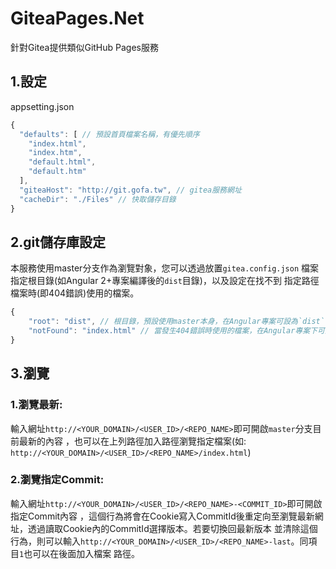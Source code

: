 ﻿GiteaPages.Net
=====
針對Gitea提供類似GitHub Pages服務

## 1.設定
appsetting.json
```javascript
{
  "defaults": [ // 預設首頁檔案名稱，有優先順序
    "index.html",
    "index.htm",
    "default.html",
    "default.htm" 
  ],
  "giteaHost": "http://git.gofa.tw", // gitea服務網址
  "cacheDir": "./Files" // 快取儲存目錄
}
```

## 2.git儲存庫設定
本服務使用master分支作為瀏覽對象，您可以透過放置`gitea.config.json`
檔案指定根目錄(如Angular 2+專案編譯後的`dist`目錄)，以及設定在找不到
指定路徑檔案時(即404錯誤)使用的檔案。
```javascript
{
    "root": "dist", // 根目錄，預設使用master本身，在Angular專案可設為`dist`目錄
    "notFound": "index.html" // 當發生404錯誤時使用的檔案，在Angular專案下可設為`index.html`達到SPA
}
```

## 3.瀏覽
### 1.**瀏覽最新:** 
輸入網址`http://<YOUR_DOMAIN>/<USER_ID>/<REPO_NAME>`即可開啟`master`分支目前最新的內容
，也可以在上列路徑加入路徑瀏覽指定檔案(如: `http://<YOUR_DOMAIN>/<USER_ID>/<REPO_NAME>/index.html`)

### 2.**瀏覽指定Commit:**
輸入網址`http://<YOUR_DOMAIN>/<USER_ID>/<REPO_NAME>-<COMMIT_ID>`即可開啟指定Commit內容
，這個行為將會在Cookie寫入CommitId後重定向至瀏覽最新網址，透過讀取Cookie內的CommitId選擇版本。若要切換回最新版本
並清除這個行為，則可以輸入`http://<YOUR_DOMAIN>/<USER_ID>/<REPO_NAME>-last`。同項目`1`也可以在後面加入檔案
路徑。